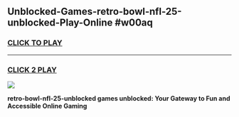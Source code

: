 
## Unblocked-Games-retro-bowl-nfl-25-unblocked-Play-Online #w00aq
<h3>
<a href="https://news.freeplayer.one?title=retro-bowl-nfl-25-unblocked&ref=3">CLICK TO PLAY</a></h3>
<hr>

<h3>
<a href="https://news.freeplayer.one?title=retro-bowl-nfl-25-unblocked&ref=3">CLICK 2 PLAY</a>
  
</h3>

<a href="https://news.freeplayer.one?title=retro-bowl-nfl-25-unblocked&ref=3"><img src="https://clearcache.store/games.png"></a>


**retro-bowl-nfl-25-unblocked games unblocked: Your Gateway to Fun and Accessible Online Gaming**
